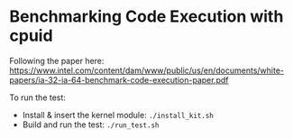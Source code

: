 # Benchmarking Code Execution with cpuid
Following the paper here:
https://www.intel.com/content/dam/www/public/us/en/documents/white-papers/ia-32-ia-64-benchmark-code-execution-paper.pdf

To run the test:
- Install & insert the kernel module: `./install_kit.sh`
- Build and run the test: `./run_test.sh`
